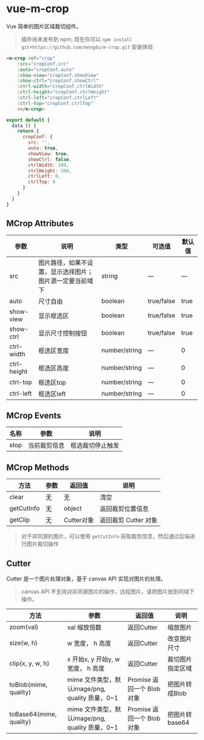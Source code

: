 # vue-m-crop

Vue 简单的图片区域裁切组件。

> 插件尚未发布到 npm, 现在你可以 `npm install git+https://github.com/mengdu/m-crop.git` 安装体验

```html
<m-crop ref="crop"
    :src="cropConf.src"
    :auto="cropConf.auto"
    :show-view="cropConf.showView"
    :show-ctrl="cropConf.showCtrl"
    :ctrl-width="cropConf.ctrlWidth"
    :ctrl-height="cropConf.ctrlHeight"
    :ctrl-left="cropConf.ctrlLeft"
    :ctrl-top="cropConf.ctrlTop"
    ></m-crop>
```
```js
export default {
  data () {
    return {
      cropConf: {
        src: '',
        auto: true,
        showView: true,
        showCtrl: false,
        ctrlWidth: 200,
        ctrlHeight: 200,
        ctrlLeft: 0,
        ctrlTop: 0
      }
    }
  }
}
```

## MCrop Attributes

| 参数      | 说明    | 类型      | 可选值       | 默认值   |
|---------- |-------- |---------- |-------------  |-------- |
| src     | 图片路径，如果不设置，显示选择图片；图片源一定要当前域下  | string | —  |    —     |
| auto     | 尺寸自由 | boolean | true/false  |  true  |
| show-view     | 显示框选区 | boolean | true/false  |  true  |
| show-ctrl     | 显示尺寸控制按钮 | boolean | true/false  |  true  |
| ctrl-width     | 框选区宽度 | number/string |   —   |  0  |
| ctrl-height     | 框选区高度 | number/string |   —   |  0  |
| ctrl-top     | 框选区top | number/string |   —   |  0  |
| ctrl-left     | 框选区left | number/string |   —   |  0  |

## MCrop Events


| 名称      | 参数    | 说明      | 
|---------- |-------- |---------- |
| stop     | 当前裁剪信息 | 框选裁切停止触发 |

## MCrop Methods

| 方法      | 参数    | 返回值      | 说明       |
|---------- |-------- |---------- |-------------  |
| clear     | 无  | 无 | 清空  |
| getCutInfo     | 无  | object | 返回裁剪位置信息  |
| getClip     | 无  | Cutter对象 | 返回裁剪 Cutter 对象  |


> 对于非同源的图片，可以使用 `getCutInfo` 获取裁剪信息，然后通过后端进行图片裁切操作

## Cutter

Cutter 是一个图片处理对象，基于 canvas API 实现对图片的处理。

> canvas API 不支持对非同源图片的操作，远程图片，请把图片放到同域下操作。

| 方法      | 参数    | 返回值      | 说明       |
|---------- |-------- |---------- |-------------  |
| zoom(val)     | val 缩放倍数  | 返回Cutter | 缩放图片  |
| size(w, h)     | w 宽度， h 高度  | 返回Cutter | 改变图片尺寸  |
| clip(x, y, w, h) | x 开始x, y 开始y, w 宽度， h 高度  | 返回Cutter | 裁切图片指定区域  |
| toBlob(mime, quality)    | mime 文件类型，默认image/png, quality 质量，0~1  | Promise 返回一个 Blob 对象| 把图片转成Blob  |
| toBase64(mime, quality)      |mime 文件类型，默认image/png, quality 质量，0~1  | Promise 返回一个 Blob 对象 | 把图片转base64  |

